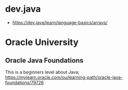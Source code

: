 # dev.java
- https://dev.java/learn/language-basics/arrays/

# Oracle University
## Oracle Java Foundations
This is a beginners level about Java;
https://mylearn.oracle.com/ou/learning-path/oracle-java-foundations/79726
